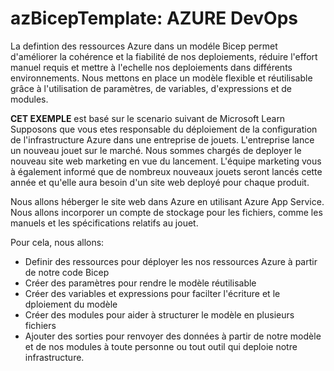# azBicepTemplate: AZURE DevOps

La defintion des ressources Azure dans un modéle Bicep permet d'améliorer la cohérence et la fiabilité de nos deploiements, réduire l'effort manuel requis 
et mettre à l'echelle nos deploiements dans différents environnements. Nous mettons en place un modèle flexible et réutilisable grâce à l'utilisation de paramètres,
de variables, d'expressions et de modules.

**CET EXEMPLE** est basé sur le scenario suivant de Microsoft Learn
Supposons que vous etes responsable du déploiement de la configuration de l'infrastructure Azure dans une entreprise de jouets. L'entreprise lance un nouveau jouet
sur le marché. Nous sommes chargés de deployer le nouveau site web marketing en vue du lancement. L'équipe marketing vous à également informé que de nombreux 
nouveaux jouets seront lancés cette année et qu'elle aura besoin d'un site web deployé pour chaque produit. 

Nous allons héberger le site web dans Azure en utilisant Azure App Service. Nous allons incorporer un compte de stockage pour les fichiers, comme les manuels 
et les spécifications relatifs au jouet.

Pour cela, nous allons:
- Definir des ressources pour déployer les nos ressources Azure à partir de notre code Bicep
- Créer des paramètres pour rendre le modèle réutilisable
- Créer des variables et expressions pour facilter l'écriture et le dploiement du modèle
- Créer des modules pour aider à structurer le modèle en plusieurs fichiers
- Ajouter des sorties pour renvoyer des données à partir de notre modèle et de nos modules à toute personne ou tout outil qui deploie notre infrastructure.
